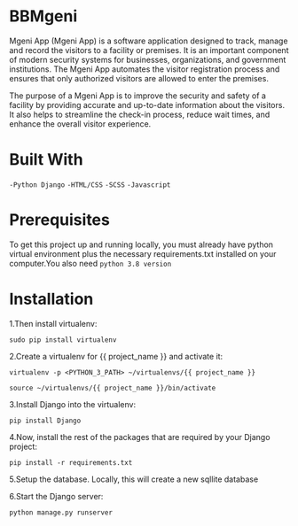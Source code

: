 # BBMgeni
Mgeni App (Mgeni App) is a software application designed to track, manage and record the visitors to a facility or premises. It is an important component of modern security systems for businesses, organizations, and government institutions. The Mgeni App automates the visitor registration process and ensures that only authorized visitors are allowed to enter the premises.

The purpose of a Mgeni App is to improve the security and safety of a facility by providing accurate and up-to-date information about the visitors. It also helps to streamline the check-in process, reduce wait times, and enhance the overall visitor experience.

# Built With
 `-Python Django`
 `-HTML/CSS`
 `-SCSS`
 `-Javascript`

# Prerequisites

To get this project up and running locally, you must already have python virtual environment plus the necessary requirements.txt  installed on your computer.You also need 
`python 3.8 version`

# Installation

1.Then install virtualenv:

`sudo pip install virtualenv`

2.Create a virtualenv for {{ project_name }} and activate it:

`virtualenv -p <PYTHON_3_PATH> ~/virtualenvs/{{ project_name }}`

`source ~/virtualenvs/{{ project_name }}/bin/activate`

3.Install Django into the virtualenv:

`pip install Django`

4.Now, install the rest of the packages that are required by your Django project:

`pip install -r requirements.txt`

5.Setup the database. Locally, this will create a new sqllite database

6.Start the Django server:

`python manage.py runserver`
